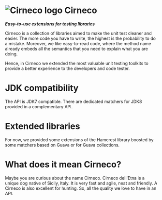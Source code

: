 # ![Cirneco logo](https://raw.github.com/cirneco/cirneco/master/Cirneco.png) Cirneco

***Easy-to-use extensions for testing libraries***

Cirneco is a collection of libraries aimed to make the unit test cleaner and easier.
The more code you have to write, the highest is the probability to do a mistake. Moreover,
we like easy-to-read code, where the method name already embeds all the semantics that you
need to explain what you are doing.

Hence, in Cirneco we extended the most valuable unit testing toolkits to provide a better experience
to the developers and code tester.

# JDK compatibility
The API is JDK7 compatible.
There are dedicated matchers for JDK8 provided in a complementary API.


# Extended libraries
For now, we provided some extensions of the Hamcrest library boosted by some matchers based on Guava
or for Guava collections.






# What does it mean Cirneco?
Maybe you are curious about the name Cirneco. Cirneco dell'Etna is a unique dog native of Sicily, Italy.
It is very fast and agile, neat and friendly. A Cirneco is also excellent for hunting. So, all the quality
we love to have in an API.
